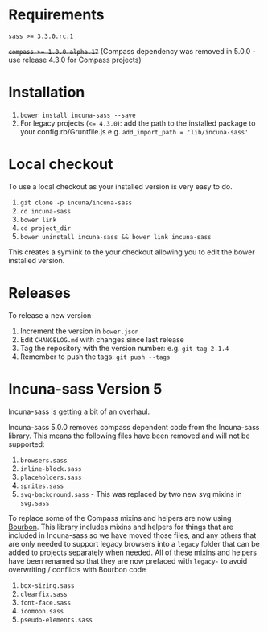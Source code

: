 # Requirements
`sass >= 3.3.0.rc.1`

~~`compass >= 1.0.0.alpha.17`~~ (Compass dependency was removed in 5.0.0 - use release 4.3.0 for Compass projects)

# Installation
1. `bower install incuna-sass --save`
2. For legacy projects (`<= 4.3.0`): add the path to the installed package to your config.rb/Gruntfile.js e.g. `add_import_path = 'lib/incuna-sass'`

# Local checkout
To use a local checkout as your installed version is very easy to do.

1. `git clone -p incuna/incuna-sass`
1. `cd incuna-sass`
1. `bower link`
1. `cd project_dir`
1. `bower uninstall incuna-sass && bower link incuna-sass`

This creates a symlink to the your checkout allowing you to edit the bower
installed version.

# Releases
To release a new version

1. Increment the version in `bower.json`
2. Edit `CHANGELOG.md` with changes since last release
3. Tag the repository with the version number: e.g. `git tag 2.1.4`
4. Remember to push the tags: `git push --tags`

# Incuna-sass Version 5
Incuna-sass is getting a bit of an overhaul.

Incuna-sass 5.0.0 removes compass dependent code from the Incuna-sass library. This means the following files have been removed and will not be supported:

1. `browsers.sass`
2. `inline-block.sass`
3. `placeholders.sass`
4. `sprites.sass`
5. `svg-background.sass` - This was replaced by two new svg mixins in `svg.sass`

To replace some of the Compass mixins and helpers are now using [Bourbon](http://bourbon.io/). This library includes mixins and helpers for things that are included in Incuna-sass so we have moved those files, and any others that are only needed to support legacy browsers into a `legacy` folder that can be added to projects separately when needed. All of these mixins and helpers have been renamed so that they are now prefaced with `legacy-` to avoid overwriting / conflicts with Bourbon code

1. `box-sizing.sass`
2. `clearfix.sass`
3. `font-face.sass`
4. `icomoon.sass`
5. `pseudo-elements.sass`
